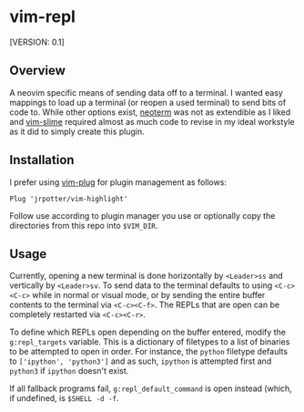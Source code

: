 vim-repl
========

[VERSION: 0.1]

Overview
--------

A neovim specific means of sending data off to a terminal. I wanted easy
mappings to load up a terminal (or reopen a used terminal) to send bits of code
to. While other options exist, [neoterm](https://github.com/kassio/neoterm) was
not as extendible as I liked and
[vim-slime](https://github.com/jpalardy/vim-slime) required almost as much code
to revise in my ideal workstyle as it did to simply create this plugin.

Installation
------------

I prefer using [vim-plug](https://github.com/junegunn/vim-plug) for plugin
management as follows:

```vim
Plug 'jrpotter/vim-highlight'
```

Follow use according to plugin manager you use or optionally copy
the directories from this repo into ```$VIM_DIR```.

Usage
-----

Currently, opening a new terminal is done horizontally by ```<Leader>ss``` and
vertically by ```<Leader>sv```. To send data to the terminal defaults to using
```<C-c><C-c>``` while in normal or visual mode, or by sending the entire buffer
contents to the terminal via ```<C-c><C-f>```. The REPLs that are open can be
completely restarted via ```<C-c><C-r>```.

To define which REPLs open depending on the buffer entered, modify the
```g:repl_targets``` variable. This is a dictionary of filetypes to a list of
binaries to be attempted to open in order. For instance, the ```python```
filetype defaults to ```['ipython', 'python3']``` and as such, ```ipython``` is
attempted first and ```python3``` if ```ipython``` doesn't exist.

If all fallback programs fail, ```g:repl_default_command``` is open instead
(which, if undefined, is ```$SHELL -d -f```.

